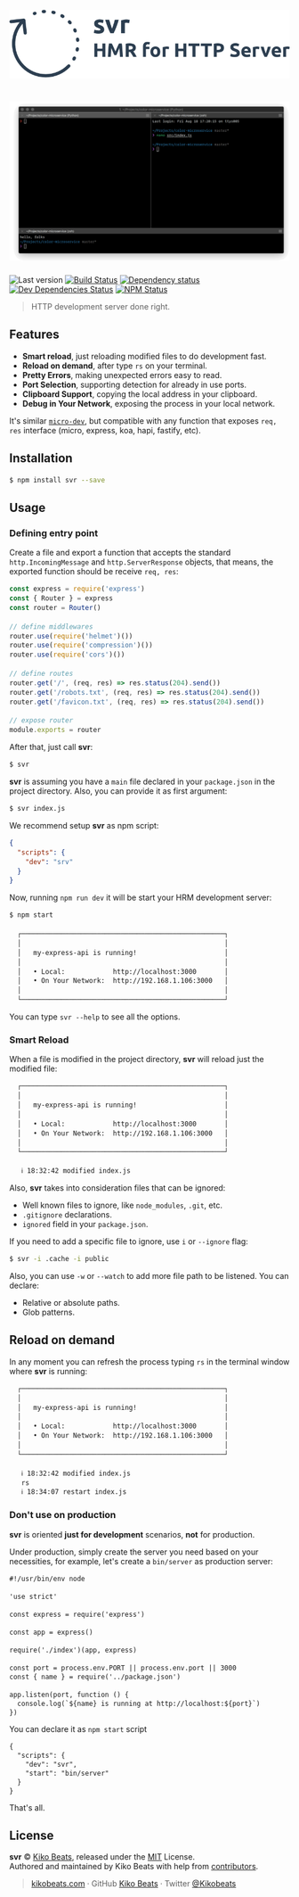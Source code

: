 <h1>
  <br>
  <img src="/static/logo.png" alt="svr">
  <br>
  <br>
  <img src="/demo.gif" alt="svr">
  <br>
</h1>

![Last version](https://img.shields.io/github/tag/Kikobeats/svr.svg?style=flat-square)
[![Build Status](https://img.shields.io/travis/Kikobeats/svr/master.svg?style=flat-square)](https://travis-ci.org/Kikobeats/svr)
[![Dependency status](https://img.shields.io/david/Kikobeats/svr.svg?style=flat-square)](https://david-dm.org/Kikobeats/svr)
[![Dev Dependencies Status](https://img.shields.io/david/dev/Kikobeats/svr.svg?style=flat-square)](https://david-dm.org/Kikobeats/svr#info=devDependencies)
[![NPM Status](https://img.shields.io/npm/dm/svr.svg?style=flat-square)](https://www.npmjs.org/package/svr)

> HTTP development server done right.

## Features

- **Smart reload**, just reloading modified files to do development fast.
- **Reload on demand**, after type `rs` on your terminal.
- **Pretty Errors**, making unexpected errors easy to read.
- **Port Selection**, supporting detection for already in use ports.
- **Clipboard Support**, copying the local address in your clipboard.
- **Debug in Your Network**, exposing the process in your local network.

It's similar [`micro-dev`](https://github.com/zeit/micro-dev), but compatible with any function that exposes `req, res` interface (micro, express, koa, hapi, fastify, etc).

## Installation

```bash
$ npm install svr --save
```

## Usage

### Defining entry point

Create a file and export a function that accepts the standard `http.IncomingMessage` and `http.ServerResponse` objects, that means, the exported function should be receive `req, res`:

```js
const express = require('express')
const { Router } = express
const router = Router()

// define middlewares
router.use(require('helmet')())
router.use(require('compression')())
router.use(require('cors')())

// define routes
router.get('/', (req, res) => res.status(204).send())
router.get('/robots.txt', (req, res) => res.status(204).send())
router.get('/favicon.txt', (req, res) => res.status(204).send())

// expose router
module.exports = router
```

After that, just call **svr**:

```bash
$ svr
```

**svr** is assuming you have a `main` file declared in your `package.json` in the project directory. Also, you can provide it as first argument:

```bash
$ svr index.js
```

We recommend setup **svr** as npm script:

```json
{
  "scripts": {
    "dev": "srv"
  }
}
```

Now, running `npm run dev` it will be start your HRM development server:

```bash
$ npm start

  ┌───────────────────────────────────────────────────┐
  │                                                   │
  │   my-express-api is running!                      │
  │                                                   │
  │   • Local:            http://localhost:3000       │
  │   • On Your Network:  http://192.168.1.106:3000   │
  │                                                   │
  └───────────────────────────────────────────────────┘
```

You can type `svr --help` to see all the options.

### Smart Reload

When a file is modified in the project directory, **svr** will reload just the modified file:

```bash
  ┌───────────────────────────────────────────────────┐
  │                                                   │
  │   my-express-api is running!                      │
  │                                                   │
  │   • Local:            http://localhost:3000       │
  │   • On Your Network:  http://192.168.1.106:3000   │
  │                                                   │
  └───────────────────────────────────────────────────┘

   ℹ 18:32:42 modified index.js
```

Also, **svr** takes into consideration files that can be ignored:

- Well known files to ignore, like `node_modules`, `.git`, etc.
- `.gitignore` declarations.
- `ignored` field in your `package.json`.

If you need to add a specific file to ignore, use `i`  or `--ignore` flag:

```bash
$ svr -i .cache -i public
```

Also, you can use `-w` or `--watch` to add more file path to be listened. You can declare:

- Relative or absolute paths.
- Glob patterns.

## Reload on demand

In any moment you can refresh the process typing `rs` in the terminal window where **svr** is running:

```bash
  ┌───────────────────────────────────────────────────┐
  │                                                   │
  │   my-express-api is running!                      │
  │                                                   │
  │   • Local:            http://localhost:3000       │
  │   • On Your Network:  http://192.168.1.106:3000   │
  │                                                   │
  └───────────────────────────────────────────────────┘

   ℹ 18:32:42 modified index.js
   rs
   ℹ 18:34:07 restart index.js
```

### Don't use on production

**svr** is oriented **just for development** scenarios, **not** for production.

Under production, simply create the server you need based on your necessities, for example, let's create a `bin/server` as production server:

```
#!/usr/bin/env node

'use strict'

const express = require('express')

const app = express()

require('./index')(app, express)

const port = process.env.PORT || process.env.port || 3000
const { name } = require('../package.json')

app.listen(port, function () {
  console.log(`${name} is running at http://localhost:${port}`)
})
```

You can declare it as `npm start` script

```
{
  "scripts": {
    "dev": "svr",
    "start": "bin/server"
  }
}
```

That's all.

## License

**svr** © [Kiko Beats](https://kikobeats.com), released under the [MIT](https://github.com/Kikobeats/svr/blob/master/LICENSE.md) License.<br>
Authored and maintained by Kiko Beats with help from [contributors](https://github.com/Kikobeats/svr/contributors).

> [kikobeats.com](https://kikobeats.com) · GitHub [Kiko Beats](https://github.com/Kikobeats) · Twitter [@Kikobeats](https://twitter.com/Kikobeats)
